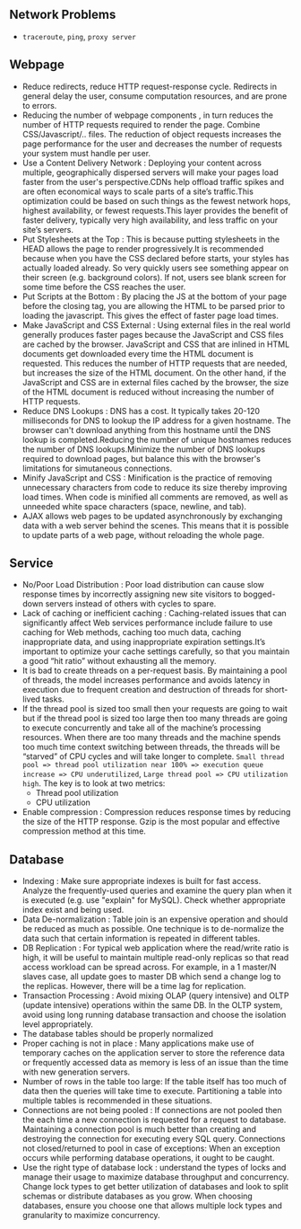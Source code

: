 ## Network Problems
* `traceroute`, `ping`, `proxy server`

## Webpage
* Reduce redirects, reduce HTTP request-response cycle. Redirects in general delay the user, consume computation resources, and are prone to errors.
* Reducing the number of webpage components , in turn reduces the number of HTTP requests required to render the page. Combine CSS/Javascript/.. files. The reduction of object requests increases the page performance for the user and decreases the number of requests your system must handle per user.
* Use a Content Delivery Network : Deploying your content across multiple, geographically dispersed servers will make your pages load faster from the user's perspective.CDNs help offload traffic spikes and are often economical ways to scale parts of a site’s traffic.This optimization could be based on such things as the fewest network hops, highest availability, or fewest requests.This layer provides the benefit of faster delivery, typically very high availability, and less traffic on your site’s servers.
* Put Stylesheets at the Top : This is because putting stylesheets in the HEAD allows the page to render progressively.It is recommended because when you have the CSS declared before <body> starts, your styles has actually loaded already. So very quickly users see something appear on their screen (e.g. background colors). If not, users see blank screen for some time before the CSS reaches the user.
* Put Scripts at the Bottom : By placing the JS at the bottom of your page before the closing </body> tag, you are allowing the HTML to be parsed prior to loading the javascript. This gives the effect of faster page load times.
* Make JavaScript and CSS External : Using external files in the real world generally produces faster pages because the JavaScript and CSS files are cached by the browser. JavaScript and CSS that are inlined in HTML documents get downloaded every time the HTML document is requested. This reduces the number of HTTP requests that are needed, but increases the size of the HTML document. On the other hand, if the JavaScript and CSS are in external files cached by the browser, the size of the HTML document is reduced without increasing the number of HTTP requests.
* Reduce DNS Lookups : DNS has a cost. It typically takes 20-120 milliseconds for DNS to lookup the IP address for a given hostname. The browser can't download anything from this hostname until the DNS lookup is completed.Reducing the number of unique hostnames reduces the number of DNS lookups.Minimize the number of DNS lookups required to download pages, but balance this with the browser's limitations for simutaneous connections.
* Minify JavaScript and CSS : Minification is the practice of removing unnecessary characters from code to reduce its size thereby improving load times. When code is minified all comments are removed, as well as unneeded white space characters (space, newline, and tab). 
* AJAX allows web pages to be updated asynchronously by exchanging data with a web server behind the scenes. This means that it is possible to update parts of a web page, without reloading the whole page.



## Service
* No/Poor Load Distribution : Poor load distribution can cause slow response times by incorrectly assigning new site visitors to bogged-down servers instead of others with cycles to spare.
* Lack of caching or inefficient caching : Caching-related issues that can significantly affect Web services performance include failure to use caching for Web methods, caching too much data, caching inappropriate data, and using inappropriate expiration settings.It’s important to optimize your cache settings carefully, so that you maintain a good “hit ratio” without exhausting all the memory.
* It is bad to  create threads on a per-request basis. By maintaining a pool of threads, the model increases performance and avoids latency in execution due to frequent creation and destruction of threads for short-lived tasks.
* If the thread pool is sized too small then your requests are going to wait but if the thread pool is sized too large then too many threads are going to execute concurrently and take all of the machine’s processing resources. When there are too many threads and the machine spends too much time context switching between threads, the threads will be “starved” of CPU cycles and will take longer to complete. ```Small thread pool => thread pool utilization near 100% => execution queue increase => CPU underutilized```, ```Large thread pool => CPU utilization high```. The key is to look at two metrics: 
  * Thread pool utilization
  * CPU utilization
* Enable compression : Compression reduces response times by reducing the size of the HTTP response. Gzip is the most popular and effective compression method at this time.


## Database
* Indexing : Make sure appropriate indexes is built for fast access. Analyze the frequently-used queries and examine the query plan when it is executed (e.g. use "explain" for MySQL). Check whether appropriate index exist and being used.
* Data De-normalization : Table join is an expensive operation and should be reduced as much as possible. One technique is to de-normalize the data such that certain information is repeated in different tables.
* DB Replication : For typical web application where the read/write ratio is high, it will be useful to maintain multiple read-only replicas so that read access workload can be spread across. For example, in a 1 master/N slaves case, all update goes to master DB which send a change log to the replicas. However, there will be a time lag for replication.
* Transaction Processing : Avoid mixing OLAP (query intensive) and OLTP (update intensive) operations within the same DB. In the OLTP system, avoid using long running database transaction and choose the isolation level appropriately. 
* The database tables should be properly normalized
* Proper caching is not in place : Many applications make use of temporary caches on the application server to store the reference data or frequently accessed data as memory is less of an issue than the time with new generation servers.
* Number of rows in the table too large: If the table itself has too much of data then the queries will take time to execute. Partitioning a table into multiple tables is recommended in these situations.
* Connections are not being pooled : If connections are not pooled then the each time a new connection is requested for a request to database. Maintaining a connection pool is much better than creating and destroying the connection for executing every SQL query. Connections not closed/returned to pool in case of exceptions: When an exception occurs while performing database operations, it ought to be caught. 
* Use the right type of database lock : understand the types of locks and manage their usage to maximize database throughput and concurrency.  Change lock types to get better utilization of databases and look to split schemas or distribute databases as you grow. When choosing databases, ensure you choose one that allows multiple lock types and granularity to maximize concurrency.
